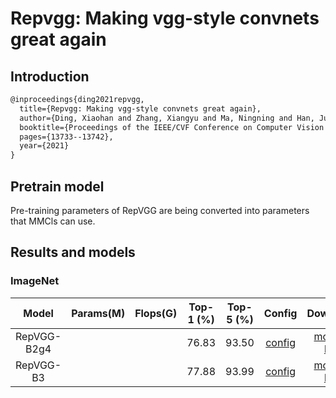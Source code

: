 # Repvgg: Making vgg-style convnets great again

## Introduction

```latex
@inproceedings{ding2021repvgg,
  title={Repvgg: Making vgg-style convnets great again},
  author={Ding, Xiaohan and Zhang, Xiangyu and Ma, Ningning and Han, Jungong and Ding, Guiguang and Sun, Jian},
  booktitle={Proceedings of the IEEE/CVF Conference on Computer Vision and Pattern Recognition},
  pages={13733--13742},
  year={2021}
}
```

## Pretrain model

Pre-training parameters of RepVGG are being converted into parameters that MMCls can use.

## Results and models

### ImageNet

|    Model    | Params(M) | Flops(G) | Top-1 (%) | Top-5 (%) |                            Config                            |                           Download                           |
| :---------: | :-------: | :------: | :-------: | :-------: | :----------------------------------------------------------: | :----------------------------------------------------------: |
| RepVGG-B2g4 |           |          |   76.83   |   93.50   | [config](https://github.com/zhangrui-wolf/openmmlab-competition-2021/blob/main/RepVGG/configs/repvgg/repvggB2g2_64x4_imagenet.py) | [model](https://drive.google.com/file/d/12n8iVZ9ayXrVZAib4OeHbDU2vg1c4k1u/view?usp=sharing) \| [log](https://drive.google.com/file/d/1qo9HdVs3dAhVDu5DbpKxTfRvsja7AH5J/view?usp=sharing) |
|  RepVGG-B3  |           |          |   77.88   |   93.99   | [config](https://github.com/zhangrui-wolf/openmmlab-competition-2021/blob/main/RepVGG/configs/repvgg/repvggB2g4_64x4_imagenet.py) | [model](https://drive.google.com/file/d/12n8iVZ9ayXrVZAib4OeHbDU2vg1c4k1u/view?usp=sharing) \| [log](https://drive.google.com/file/d/1qo9HdVs3dAhVDu5DbpKxTfRvsja7AH5J/view?usp=sharing) |

